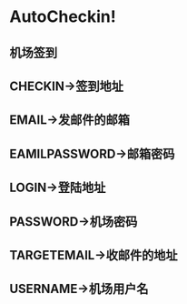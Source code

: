 # AutoCheckin!
## 机场签到
## CHECKIN->签到地址
## EMAIL->发邮件的邮箱
## EAMILPASSWORD->邮箱密码
## LOGIN->登陆地址
## PASSWORD->机场密码
## TARGETEMAIL->收邮件的地址
## USERNAME->机场用户名
